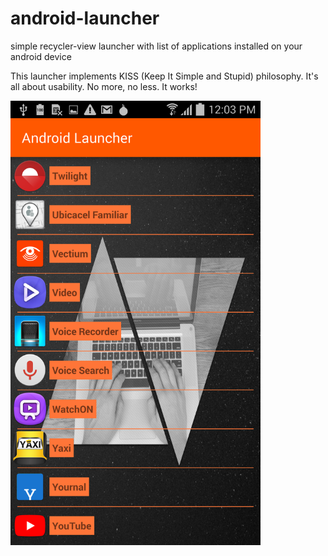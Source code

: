 # android-launcher
simple recycler-view launcher with list of applications installed on your android device

This launcher implements KISS (Keep It Simple and Stupid) philosophy. It's all about usability.
No more, no less. It works!

<img src="screenshot.png" alt="New screenshot, with wallpaper!" width="400" />